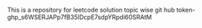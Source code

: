 This is a repository for leetcode solution topic wise
git hub token- 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

